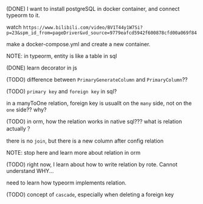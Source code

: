 (DONE) I want to install postgreSQL in docker container, and connect typeorm to it.

watch `https://www.bilibili.com/video/BV1T44y1W7Si?p=23&spm_id_from=pageDriver&vd_source=9779eafcd5942f600878cfd00a069f84`

make a docker-compose.yml and create a new container.

NOTE: in typeorm, entity is like a table in sql

(DONE) learn decorator in js

(TODO) difference between `PrimaryGenerateColumn` and `PrimaryColumn`??

(TODO) `primary key` and `foreign key` in sql?

in a manyToOne relation, foreign key is usuallt on the `many` side, not on the `one` side?? why?

(TODO) in orm, how the relation works in native sql??? what is relation actually？

there is no `join`, but there is a new column after config relation

NOTE: stop here and learn more about relation in orm

(TODO) right now, I learn about how to write relation by rote. Cannot understand WHY...

need to learn how typeorm implements relation.

(TODO) concept of `cascade`, especially when deleting a foreign key
